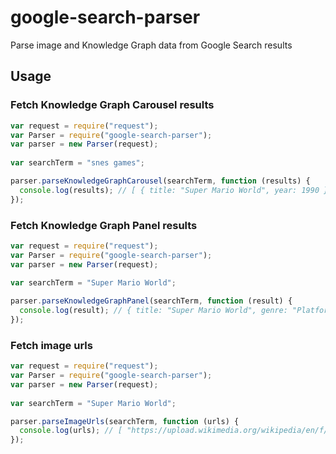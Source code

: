 # google-search-parser
Parse image and Knowledge Graph data from Google Search results

## Usage

### Fetch Knowledge Graph Carousel results
```javascript
var request = require("request");
var Parser = require("google-search-parser");
var parser = new Parser(request);
    
var searchTerm = "snes games";

parser.parseKnowledgeGraphCarousel(searchTerm, function (results) {
  console.log(results); // [ { title: "Super Mario World", year: 1990 }, { title: "Chrono Trigger" ...
});
```

### Fetch Knowledge Graph Panel results
```javascript
var request = require("request");
var Parser = require("google-search-parser");
var parser = new Parser(request);
    
var searchTerm = "Super Mario World";

parser.parseKnowledgeGraphPanel(searchTerm, function (result) {
  console.log(result); // { title: "Super Mario World", genre: "Platform game", developers: [ "Nintendo" ] ...
});
```

### Fetch image urls
```javascript
var request = require("request");
var Parser = require("google-search-parser");
var parser = new Parser(request);
    
var searchTerm = "Super Mario World";

parser.parseImageUrls(searchTerm, function (urls) {
  console.log(urls); // [ "https://upload.wikimedia.org/wikipedia/en/f/f4/Supermarioworld.jpg", "http ...
});
```
